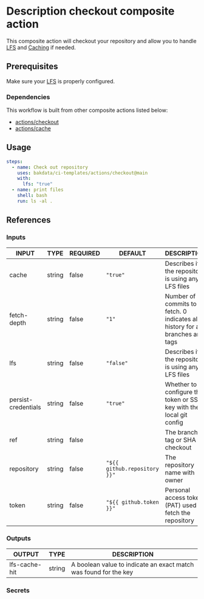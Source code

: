 # Description checkout composite action

This composite action will checkout your repository and allow you to handle [LFS](https://docs.github.com/en/repositories/working-with-files/managing-large-files/about-git-large-file-storage) and [Caching](https://docs.github.com/en/actions/using-workflows/caching-dependencies-to-speed-up-workflows) if needed.

## Prerequisites

Make sure your [LFS](https://docs.github.com/en/repositories/working-with-files/managing-large-files/configuring-git-large-file-storage) is properly configured.

### Dependencies

This workflow is built from other composite actions listed below:

- [actions/checkout](https://github.com/actions/checkout)
- [actions/cache](https://github.com/actions/cache)

## Usage

```yaml
steps:
  - name: Check out repository
    uses: bakdata/ci-templates/actions/checkout@main
    with:
      lfs: "true"
  - name: print files
    shell: bash
    run: ls -al .
```

## References

### Inputs

<!-- AUTO-DOC-INPUT:START - Do not remove or modify this section -->

| INPUT               | TYPE   | REQUIRED | DEFAULT                      | DESCRIPTION                                                                   |
| ------------------- | ------ | -------- | ---------------------------- | ----------------------------------------------------------------------------- |
| cache               | string | false    | `"true"`                     | Describes if the repository is using any LFS files                            |
| fetch-depth         | string | false    | `"1"`                        | Number of commits to fetch. 0 indicates all history for all branches and tags |
| lfs                 | string | false    | `"false"`                    | Describes if the repository is using any LFS files                            |
| persist-credentials | string | false    | `"true"`                     | Whether to configure the token or SSH key with the local git config           |
| ref                 | string | false    |                              | The branch, tag or SHA to checkout                                            |
| repository          | string | false    | `"${{ github.repository }}"` | The repository name with owner                                                |
| token               | string | false    | `"${{ github.token }}"`      | Personal access token (PAT) used to fetch the repository                      |

<!-- AUTO-DOC-INPUT:END -->

### Outputs

<!-- AUTO-DOC-OUTPUT:START - Do not remove or modify this section -->

| OUTPUT        | TYPE   | DESCRIPTION                                                      |
| ------------- | ------ | ---------------------------------------------------------------- |
| lfs-cache-hit | string | A boolean value to indicate an exact match was found for the key |

<!-- AUTO-DOC-OUTPUT:END -->

### Secrets
